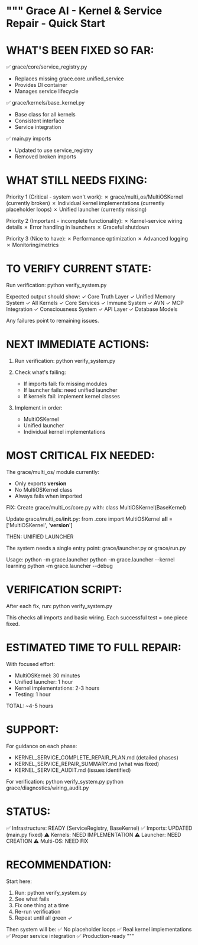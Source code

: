 """
Grace AI - Kernel & Service Repair - Quick Start
==============================================

WHAT'S BEEN FIXED SO FAR:
========================

✅ grace/core/service_registry.py
   - Replaces missing grace.core.unified_service
   - Provides DI container
   - Manages service lifecycle

✅ grace/kernels/base_kernel.py
   - Base class for all kernels
   - Consistent interface
   - Service integration

✅ main.py imports
   - Updated to use service_registry
   - Removed broken imports


WHAT STILL NEEDS FIXING:
=======================

Priority 1 (Critical - system won't work):
  ✗ grace/multi_os/MultiOSKernel (currently broken)
  ✗ Individual kernel implementations (currently placeholder loops)
  ✗ Unified launcher (currently missing)

Priority 2 (Important - incomplete functionality):
  ✗ Kernel-service wiring details
  ✗ Error handling in launchers
  ✗ Graceful shutdown

Priority 3 (Nice to have):
  ✗ Performance optimization
  ✗ Advanced logging
  ✗ Monitoring/metrics


TO VERIFY CURRENT STATE:
======================

Run verification:
  python verify_system.py

Expected output should show:
  ✓ Core Truth Layer
  ✓ Unified Memory System
  ✓ All Kernels
  ✓ Core Services
  ✓ Immune System
  ✓ AVN
  ✓ MCP Integration
  ✓ Consciousness System
  ✓ API Layer
  ✓ Database Models

Any failures point to remaining issues.


NEXT IMMEDIATE ACTIONS:
=======================

1. Run verification:
   python verify_system.py

2. Check what's failing:
   - If imports fail: fix missing modules
   - If launcher fails: need unified launcher
   - If kernels fail: implement kernel classes

3. Implement in order:
   - MultiOSKernel
   - Unified launcher
   - Individual kernel implementations


MOST CRITICAL FIX NEEDED:
========================

The grace/multi_os/ module currently:
  - Only exports __version__
  - No MultiOSKernel class
  - Always fails when imported

FIX:
  Create grace/multi_os/core.py with:
    class MultiOSKernel(BaseKernel)

  Update grace/multi_os/__init__.py:
    from .core import MultiOSKernel
    __all__ = ['MultiOSKernel', '__version__']


THEN: UNIFIED LAUNCHER

The system needs a single entry point:
  grace/launcher.py or grace/run.py

Usage:
  python -m grace.launcher
  python -m grace.launcher --kernel learning
  python -m grace.launcher --debug


VERIFICATION SCRIPT:
===================

After each fix, run:
  python verify_system.py

This checks all imports and basic wiring.
Each successful test = one piece fixed.


ESTIMATED TIME TO FULL REPAIR:
==============================

With focused effort:
  - MultiOSKernel: 30 minutes
  - Unified launcher: 1 hour
  - Kernel implementations: 2-3 hours
  - Testing: 1 hour
  
  TOTAL: ~4-5 hours


SUPPORT:
========

For guidance on each phase:
  - KERNEL_SERVICE_COMPLETE_REPAIR_PLAN.md (detailed phases)
  - KERNEL_SERVICE_REPAIR_SUMMARY.md (what was fixed)
  - KERNEL_SERVICE_AUDIT.md (issues identified)

For verification:
  python verify_system.py
  python grace/diagnostics/wiring_audit.py


STATUS:
=======

✅ Infrastructure: READY (ServiceRegistry, BaseKernel)
✅ Imports: UPDATED (main.py fixed)
⚠️  Kernels: NEED IMPLEMENTATION
⚠️  Launcher: NEED CREATION
⚠️  Multi-OS: NEED FIX


RECOMMENDATION:
================

Start here:
  1. Run: python verify_system.py
  2. See what fails
  3. Fix one thing at a time
  4. Re-run verification
  5. Repeat until all green ✓

Then system will be:
  ✅ No placeholder loops
  ✅ Real kernel implementations
  ✅ Proper service integration
  ✅ Production-ready
"""
